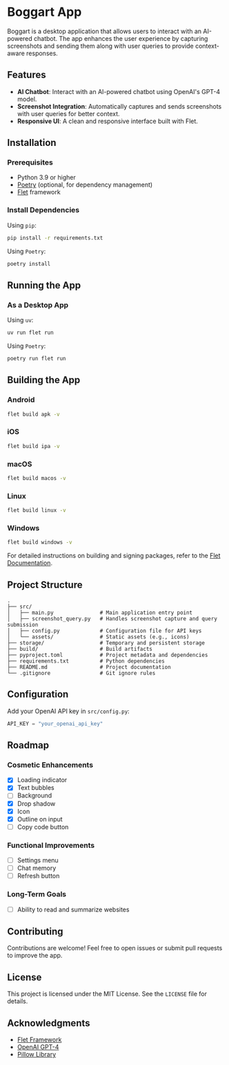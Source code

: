 # Boggart App

Boggart is a desktop application that allows users to interact with an AI-powered chatbot. The app enhances the user experience by capturing screenshots and sending them along with user queries to provide context-aware responses.

## Features

- **AI Chatbot**: Interact with an AI-powered chatbot using OpenAI's GPT-4 model.
- **Screenshot Integration**: Automatically captures and sends screenshots with user queries for better context.
- **Responsive UI**: A clean and responsive interface built with Flet.

## Installation

### Prerequisites

- Python 3.9 or higher
- [Poetry](https://python-poetry.org/) (optional, for dependency management)
- [Flet](https://flet.dev/) framework

### Install Dependencies

Using `pip`:

```bash
pip install -r requirements.txt
```

Using `Poetry`:

```bash
poetry install
```

## Running the App

### As a Desktop App

Using `uv`:

```bash
uv run flet run
```

Using `Poetry`:

```bash
poetry run flet run
```

## Building the App

### Android

```bash
flet build apk -v
```

### iOS

```bash
flet build ipa -v
```

### macOS

```bash
flet build macos -v
```

### Linux

```bash
flet build linux -v
```

### Windows

```bash
flet build windows -v
```

For detailed instructions on building and signing packages, refer to the [Flet Documentation](https://flet.dev/docs/publish/).

## Project Structure

```
.
├── src/
│   ├── main.py               # Main application entry point
│   ├── screenshot_query.py   # Handles screenshot capture and query submission
│   ├── config.py             # Configuration file for API keys
│   └── assets/               # Static assets (e.g., icons)
├── storage/                  # Temporary and persistent storage
├── build/                    # Build artifacts
├── pyproject.toml            # Project metadata and dependencies
├── requirements.txt          # Python dependencies
├── README.md                 # Project documentation
└── .gitignore                # Git ignore rules
```

## Configuration

Add your OpenAI API key in `src/config.py`:

```py
API_KEY = "your_openai_api_key"
```

## Roadmap

### Cosmetic Enhancements

- [x] Loading indicator
- [x] Text bubbles
- [ ] Background
- [x] Drop shadow
- [x] Icon
- [x] Outline on input
- [ ] Copy code button

### Functional Improvements

- [ ] Settings menu
- [ ] Chat memory
- [ ] Refresh button

### Long-Term Goals

- [ ] Ability to read and summarize websites

## Contributing

Contributions are welcome! Feel free to open issues or submit pull requests to improve the app.

## License

This project is licensed under the MIT License. See the `LICENSE` file for details.

## Acknowledgments

- [Flet Framework](https://flet.dev/)
- [OpenAI GPT-4](https://openai.com/)
- [Pillow Library](https://python-pillow.org/)